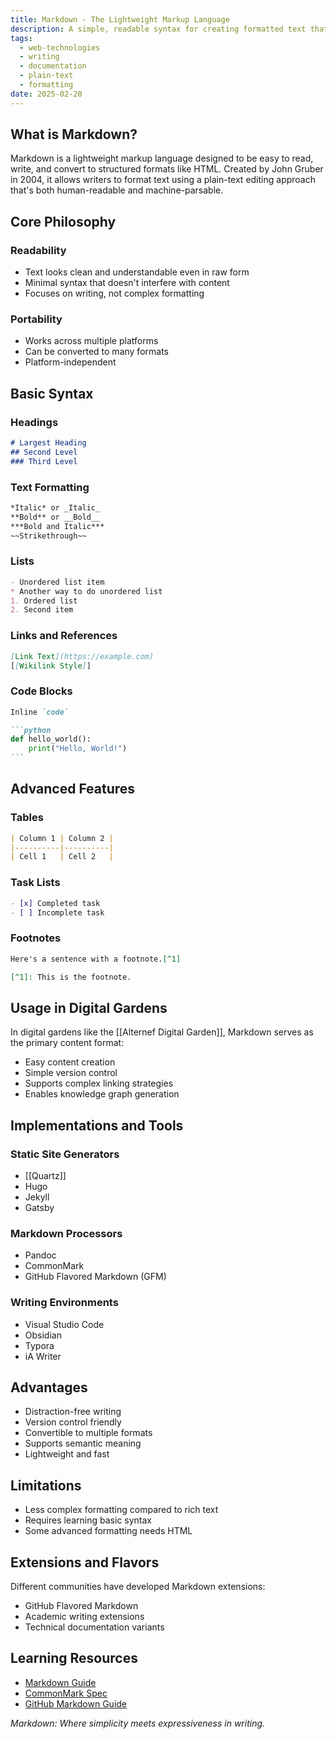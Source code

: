 ```yaml
---
title: Markdown - The Lightweight Markup Language
description: A simple, readable syntax for creating formatted text that can be easily converted to HTML and other formats.
tags:
  - web-technologies
  - writing
  - documentation
  - plain-text
  - formatting
date: 2025-02-20
---
```


## What is Markdown?

Markdown is a lightweight markup language designed to be easy to read, write, and convert to structured formats like HTML. Created by John Gruber in 2004, it allows writers to format text using a plain-text editing approach that's both human-readable and machine-parsable.

## Core Philosophy

### Readability

- Text looks clean and understandable even in raw form
- Minimal syntax that doesn't interfere with content
- Focuses on writing, not complex formatting

### Portability

- Works across multiple platforms
- Can be converted to many formats
- Platform-independent

## Basic Syntax

### Headings

```markdown
# Largest Heading
## Second Level
### Third Level
```

### Text Formatting

```markdown
*Italic* or _Italic_
**Bold** or __Bold__
***Bold and Italic***
~~Strikethrough~~
```

### Lists

```markdown
- Unordered list item
* Another way to do unordered list
1. Ordered list
2. Second item
```

### Links and References

```markdown
[Link Text](https://example.com)
[[Wikilink Style]]
```

### Code Blocks

````markdown
Inline `code`

```python
def hello_world():
    print("Hello, World!")
```
````

## Advanced Features

### Tables

```markdown
| Column 1 | Column 2 |
|----------|----------|
| Cell 1   | Cell 2   |
```

### Task Lists

```markdown
- [x] Completed task
- [ ] Incomplete task
```

### Footnotes

```markdown
Here's a sentence with a footnote.[^1]

[^1]: This is the footnote.
```

## Usage in Digital Gardens

In digital gardens like the [[Alternef Digital Garden]], Markdown serves as the primary content format:

- Easy content creation
- Simple version control
- Supports complex linking strategies
- Enables knowledge graph generation

## Implementations and Tools

### Static Site Generators

- [[Quartz]]
- Hugo
- Jekyll
- Gatsby

### Markdown Processors

- Pandoc
- CommonMark
- GitHub Flavored Markdown (GFM)

### Writing Environments

- Visual Studio Code
- Obsidian
- Typora
- iA Writer

## Advantages

- Distraction-free writing
- Version control friendly
- Convertible to multiple formats
- Supports semantic meaning
- Lightweight and fast

## Limitations

- Less complex formatting compared to rich text
- Requires learning basic syntax
- Some advanced formatting needs HTML

## Extensions and Flavors

Different communities have developed Markdown extensions:

- GitHub Flavored Markdown
- Academic writing extensions
- Technical documentation variants

## Learning Resources

- [Markdown Guide](https://www.markdownguide.org/)
- [CommonMark Spec](https://commonmark.org/)
- [GitHub Markdown Guide](https://guides.github.com/features/mastering-markdown/)

*Markdown: Where simplicity meets expressiveness in writing.*
